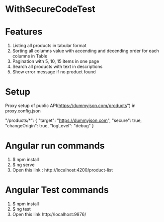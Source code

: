# WithSecureCodeTest

# Features
  1. Listing all products in tabular format
  2. Sorting all columns value with accending and decending order for each columns in Table
  3. Pagination with 5, 10, 15 items in one page
  4. Search all products with text in descriptions
  5. Show error message if no product found

# Setup
Proxy setup of public API(https://dummyjson.com/products") in proxy.config.json

"/products/*": {
        "target": "https://dummyjson.com",
        "secure": true,
        "changeOrigin": true,
        "logLevel": "debug"
    }

# Angular run commands
  1. $ npm install
  2. $ ng serve
  3. Open this link : http://localhost:4200/product-list

# Angular Test commands
  1. $ npm install
  2. $ ng test
  3. Open this link http://localhost:9876/


